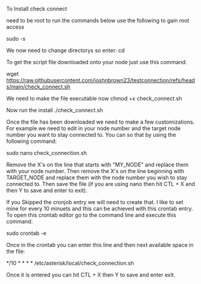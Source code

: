 To Install check connect

need to be root to run the commands below use the following to gain root access

sudo -s

We now need to change directorys so enter:
cd

To get the script file downloaded onto your node just use this command:

wget https://raw.githubusercontent.com/joshnbrown23/testconnection/refs/heads/main/check_connect.sh

We need to make the file executable now
chmod +x check_connect.sh

Now run the install
./check_connect.sh

Once the file has been downloaded we need to make a few customizations. For example we need to edit in your node number and the target node number you want to stay connected to. You can so that by using the following command:

sudo nano check_connection.sh

Remove the X's on the line that starts with "MY_NODE" and replace them with your node number. Then remove the X's on the line beginning with TARGET_NODE and replace them with the node number you wish to stay connected to.
Then save the file (if you are using nano then hit CTL + X and then Y to save and enter to exit).


If  you Skipped the cronjob entry we will need to create that.
I like to set mine for every 10 minuets and this can be achieved with this crontab entry. 
To open this crontab editor go to the command line and execute this command:

sudo crontab -e

Once in the crontab you can enter this line and then next available space in the file:

*/10 * * * * /etc/asterisk/local/check_connection.sh

Once it is entered you can hit CTL + X then Y to save and enter exit.

